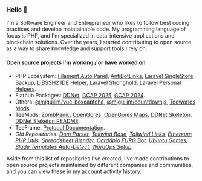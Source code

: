 ### Hello 👋

I'm a Software Engineer and Entrepreneur who likes to follow best coding practices and develop maintainable code. My programming language of focus is PHP, and I'm specialized in data-intensive applications and blockchain solutions. Over the years, I started contributing to open source as a way to share knowledge and support tools I rely on.

####  Open source projects I'm working / or have worked on

- PHP Ecosystem: [Filament Auto Panel](https://github.com/miguilimzero/filament-auto-panel), [AntiBotLinks](https://github.com/miguilimzero/antibotlinks), [Laravel SingleStore Backup](https://github.com/miguilimzero/laravel-singlestore-backup), [LIBSSH2 IDE Helper](https://github.com/miguilimzero/libssh2-ide-helper), [Laravel Stronghold](https://github.com/miguilimzero/laravel-stronghold), [Laravel Personal Helpers](https://github.com/miguilimzero/laravel-personal-helpers).
- Flathub Packages: [DDNet](https://github.com/flathub/tw.ddnet.ddnet), [GCAP 2025](https://github.com/flathub/br.gov.fazenda.receita.gcap2025), [GCAP 2024](https://github.com/flathub/br.gov.fazenda.receita.gcap2024).
- Others: [@miguilim/vue-boxcaptcha](https://github.com/miguilimzero/vue-boxcaptcha), [@miguilim/countdownjs](https://github.com/miguilimzero/countdownjs), [Teeworlds Mods](https://github.com/miguilimzero/teeworlds-mods).
- TeeMods: [ZombPanic](https://github.com/teemods/zombpanic), [OpenGores](https://github.com/teemods/opengores), [OpenGores Maps](https://github.com/teemods/opengores-maps), [DDNet Skeleton](https://github.com/teemods/ddnet-skeleton), [DDNet Sleketon README](https://github.com/teemods/ddnet-skeleton-readme).
- TeeFrame: [Protocol Documentation](https://github.com/teeframe/protocol-documentation).
- _Old Repositories: [Dom Parser](https://github.com/miguilimzero/dom-parser), [Tailwind Base](https://github.com/miguilimzero/tailwind-base), [Tailwind Links](https://github.com/miguilimzero/tailwind-links), [Ethereum PHP Utils](https://github.com/miguilimzero/ethereum-php-utils), [Spreadsheet Blender](https://github.com/miguilimzero/spreadsheet-blender), [Cardápio FURG Bot](https://github.com/miguilimzero/cardapio-furg-bot), [Ubuntu Games](https://github.com/miguilimzero/ubuntu-games), [Blade Templates Auto-Detect](https://github.com/miguilimzero/blade-templates-autodetect), [WordOps Setup](https://github.com/miguilimzero/wordops-setup)._

Aside from this list of repositories I’ve created, I’ve made contributions to open source projects maintained by different companies and communities, and you can view these in my account activity history.
